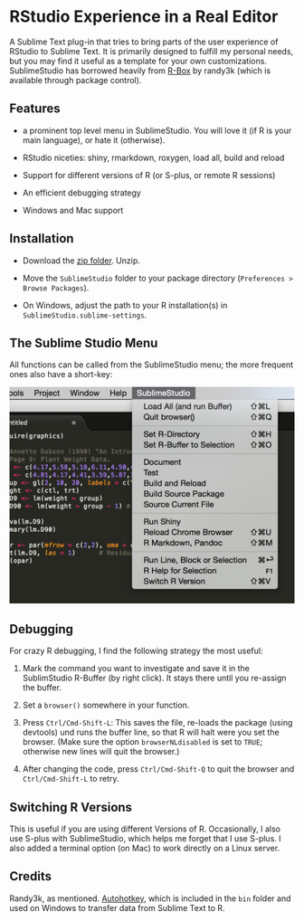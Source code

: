 # RStudio Experience in a Real Editor

A Sublime Text plug-in that tries to bring parts of the user experience of
RStudio to Sublime Text. It is primarily designed to fulfill my personal  needs,
but you may find it useful as a template for your own customizations.
SublimeStudio has  borrowed heavily from
[R-Box](https://github.com/randy3k/R-Box) by randy3k (which is available
through package control).


## Features

- a prominent top level menu in SublimeStudio. You will love it (if R is your 
  main language), or hate it (otherwise).

- RStudio niceties: shiny, rmarkdown, roxygen, load all, build and reload

- Support for different versions of R (or S-plus, or remote R sessions)

- An efficient debugging strategy

- Windows and Mac support 


## Installation

- Download the [zip folder](https://github.com/christophsax/SublimeStudio/archive/master.zip). Unzip.

- Move the `SublimeStudio` folder to your package directory (`Preferences > Browse Packages`).

- On Windows, adjust the path to your R installation(s) in 
  `SublimeStudio.sublime-settings`.


## The Sublime Studio Menu

All functions can be called from the SublimeStudio menu; the more frequent
ones also have a short-key:

![](img/sublime-studio-menu.png)


## Debugging

For crazy R debugging, I find the following strategy the most useful:

1. Mark the command you want to investigate and save it in the SublimStudio 
   R-Buffer (by right click). It stays there until you re-assign the buffer.

2. Set a `browser()` somewhere in your function. 

3. Press `Ctrl/Cmd-Shift-L`: This saves the file, re-loads the package (using
   devtools) und runs the buffer line, so that R will halt were you set the 
   browser. (Make sure the option `browserNLdisabled` is set to `TRUE`; 
   otherwise new lines will quit the browser.)

4. After changing the code, press `Ctrl/Cmd-Shift-Q` to quit the browser and 
   `Ctrl/Cmd-Shift-L` to retry.


## Switching R Versions

This is useful if you are using different Versions of R. Occasionally, I also
use S-plus with SublimeStudio, which helps me forget that I use S-plus. I also
added a terminal option (on Mac) to  work directly on a Linux server.

## Credits

Randy3k, as mentioned. [Autohotkey](http://www.autohotkey.com), which is
included in the `bin` folder and used on Windows to transfer data from 
Sublime Text to R.


